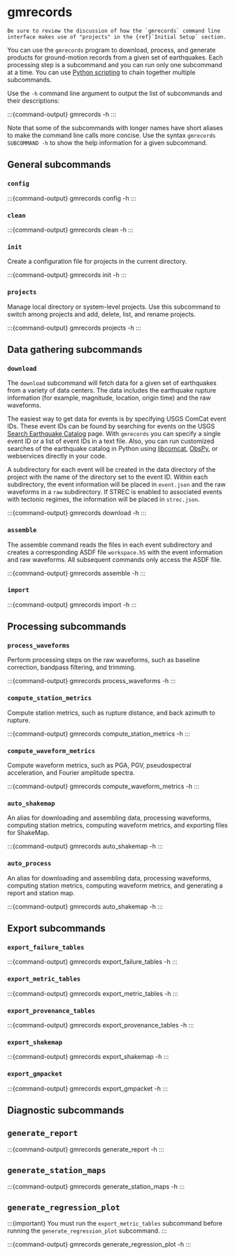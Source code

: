 # gmrecords

```{seealso}
Be sure to review the discussion of how the `gmrecords` command line interface makes use of "projects" in the {ref}`Initial Setup` section.
```

You can use the `gmrecords` program to download, process, and generate products for ground-motion records from a given set of earthquakes.
Each processing step is a subcommand and you can run only one subcommand at a time.
You can use [Python scripting](scripting) to chain together multiple subcommands.

Use the `-h` command line argument to output the list of subcommands and their descriptions:

:::{command-output} gmrecords -h
:::

Note that some of the subcommands with longer names have short aliases to make the command line calls more concise.
Use the syntax `gmrecords SUBCOMMAND -h` to show the help information for a given subcommand.

## General subcommands

### `config`

:::{command-output} gmrecords config -h
:::

### `clean`

:::{command-output} gmrecords clean -h
:::

### `init`

Create a configuration file for projects in the current directory.

:::{command-output} gmrecords init -h
:::

### `projects`

Manage local directory or system-level projects.
Use this subcommand to switch among projects and add, delete, list, and rename projects.

:::{command-output} gmrecords projects -h
:::

## Data gathering subcommands

### `download`

The `download` subcommand will fetch data for a given set of earthquakes from a variety of data centers.
The data includes the earthquake rupture information (for example, magnitude, location, origin time) and the raw waveforms.

The easiest way to get data for events is by specifying USGS ComCat event IDs.
These event IDs can be found by searching for events on the USGS [Search Earthquake Catalog](https://earthquake.usgs.gov/earthquakes/search/) page.
With `gmrecords` you can specify a single event ID or a list of event IDs in a text file.
Also, you can run customized searches of the earthquake catalog in Python using [libcomcat](https://github.com/usgs/libcomcat), [ObsPy](https://github.com/obspy/obspy/wiki/), or webservices directly in your code.

A subdirectory for each event will be created in the data directory of the project with the name of the directory set to the event ID.
Within each subdirectory, the event information will be placed in `event.json` and the raw waveforms in a `raw` subdirectory.
If STREC is enabled to associated events with tectonic regimes, the information will be placed in `strec.json`.

:::{command-output} gmrecords download -h
:::

### `assemble`

The assemble command reads the files in each event subdirectory and creates a corresponding ASDF file `workspace.h5` with the event information and raw waveforms.
All subsequent commands only access the ASDF file.

:::{command-output} gmrecords assemble -h
:::

### `import`

:::{command-output} gmrecords import -h
:::

## Processing subcommands

### `process_waveforms`

Perform processing steps on the raw waveforms, such as baseline correction, bandpass filtering, and trimming.

:::{command-output} gmrecords process_waveforms -h
:::

### `compute_station_metrics`

Compute station metrics, such as rupture distance, and back azimuth to rupture.

:::{command-output} gmrecords compute_station_metrics -h
:::

### `compute_waveform_metrics`

Compute waveform metrics, such as PGA, PGV, pseudospectral acceleration, and Fourier amplitude spectra.

:::{command-output} gmrecords compute_waveform_metrics -h
:::

### `auto_shakemap`

An alias for downloading and assembling data, processing waveforms, computing station metrics, computing waveform metrics, and exporting files for ShakeMap.

:::{command-output} gmrecords auto_shakemap -h
:::

### `auto_process`

An alias for downloading and assembling data, processing waveforms, computing station metrics, computing waveform metrics, and generating a report and station map.

:::{command-output} gmrecords auto_shakemap -h
:::

## Export subcommands

### `export_failure_tables`

:::{command-output} gmrecords export_failure_tables -h
:::

### `export_metric_tables`

:::{command-output} gmrecords export_metric_tables -h
:::

### `export_provenance_tables`

:::{command-output} gmrecords export_provenance_tables -h
:::

### `export_shakemap`

:::{command-output} gmrecords export_shakemap -h
:::

### `export_gmpacket`

:::{command-output} gmrecords export_gmpacket -h
:::

## Diagnostic subcommands

## `generate_report`

:::{command-output} gmrecords generate_report -h
:::

## `generate_station_maps`

:::{command-output} gmrecords generate_station_maps -h
:::

## `generate_regression_plot`

:::{important}
You must run the `export_metric_tables` subcommand before running the `generate_regression_plot` subcommand.
:::

:::{command-output} gmrecords generate_regression_plot -h
:::
